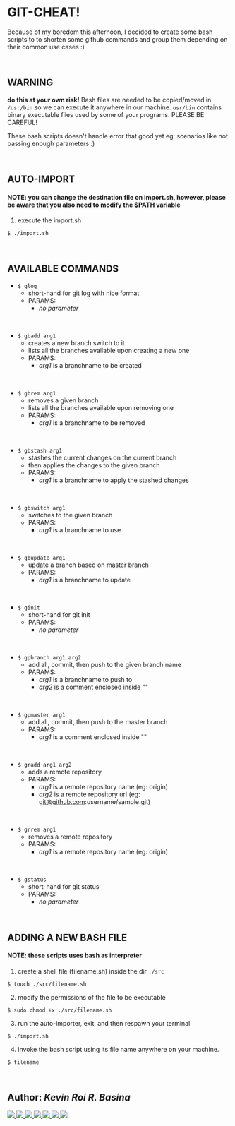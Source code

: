 # GIT-CHEAT!

Because of my boredom this afternoon, I decided to create some bash scripts to to shorten some github commands and group them depending on their common use cases :)

<br/>

## WARNING
<b>do this at your own risk!</b> Bash files are needed to be copied/moved in ```/usr/bin``` so we can execute it anywhere in our machine. ```usr/bin``` contains binary executable files used by some of your programs. PLEASE BE CAREFUL!

These bash scripts doesn't handle error that good yet eg: scenarios like not passing enough parameters :)

<br/>

## AUTO-IMPORT

#### NOTE: you can change the destination file on import.sh, however, please be aware that you also need to modify the $PATH variable

1. execute the import.sh

```$ ./import.sh```

<br/>

## AVAILABLE COMMANDS

* ```$ glog```
    * short-hand for git log with  nice format
    * PARAMS:
        * <i>no parameter</i>
        
</br>

* ```$ gbadd arg1```
    * creates a new branch switch to it
    * lists all the branches available upon creating a new one
    * PARAMS:
        * <i>arg1</i> is a branchname to be created
        
</br>

* ```$ gbrem arg1```
    * removes a given branch
    * lists all the branches available upon removing one
    * PARAMS:
        * <i>arg1</i> is a branchname to be removed
   
</br>
   
* ```$ gbstash arg1```
    * stashes the current changes on the current branch
    * then applies the changes to the given branch
    * PARAMS:
        * <i>arg1</i> is a branchname to apply the stashed changes
        
</br>
   
* ```$ gbswitch arg1```
    * switches to the given branch
    * PARAMS:
        * <i>arg1</i> is a branchname to use
        
</br>
   
* ```$ gbupdate arg1```
    * update a branch based on master branch
    * PARAMS:
        * <i>arg1</i> is a branchname to update
        
</br>
   
* ```$ ginit```
    * short-hand for git init
    * PARAMS:
        * <i>no parameter</i>
        
</br>
   
* ```$ gpbranch arg1 arg2```
    * add all, commit, then push to the given branch name
    * PARAMS:
        * <i>arg1</i> is a branchname to push to
        * <i>arg2</i> is a comment enclosed inside ""
        
</br>
   
* ```$ gpmaster arg1```
    * add all, commit, then push to the master branch
    * PARAMS:
        * <i>arg1</i> is a comment enclosed inside ""
        
</br>
   
* ```$ gradd arg1 arg2```
    * adds a remote repository
    * PARAMS:
        * <i>arg1</i> is a remote repository name (eg: origin)
        * <i>arg2</i> is a remote repository url (eg: git@github.com:username/sample.git)
        
</br>
   
* ```$ grrem arg1```
    * removes a remote repository
    * PARAMS:
        * <i>arg1</i> is a remote repository name (eg: origin)
        
</br>
   
* ```$ gstatus```
    * short-hand for git status
    * PARAMS:
        * <i>no parameter</i>
        

</br>

## ADDING A NEW BASH FILE

#### NOTE: these scripts uses bash as interpreter

1. create a shell file (filename.sh) inside the dir ```./src```

```$ touch ./src/filename.sh```

2. modify the permissions of the file to be executable

```$ sudo chmod +x ./src/filename.sh```

3. run the auto-importer, exit, and then respawn your terminal

```$ ./import.sh```

4. invoke the bash script using its file name anywhere on your machine.

```$ filename```


<br/>

## Author: <i>Kevin Roi R. Basina</i>
<a href="https://github.com/rookiemonkey">
	<img src="https://img.shields.io/badge/GitHub-100000?style=for-the-badge&logo=github&logoColor=white" />
</a>
<a href="https://ph.linkedin.com/in/kevin-roi-rigor-basina-668136185">
	<img src="https://img.shields.io/badge/LinkedIn-0077B5?style=for-the-badge&logo=linkedin&logoColor=white">
</a>
<a href="https://www.facebook.com/kevinroibasina">
	<img src="https://img.shields.io/badge/Facebook-1877F2?style=for-the-badge&logo=facebook&logoColor=white" />
<a>
<a href="https://www.instagram.com/timemachineni_roi/">
	<img src="https://img.shields.io/badge/Instagram-E4405F?style=for-the-badge&logo=instagram&logoColor=white">
</a>
<a href="https://twitter.com/tymmchineni_roi">
	<img src="https://img.shields.io/badge/Twitter-1DA1F2?style=for-the-badge&logo=twitter&logoColor=white">
</a>
<a href="mailto: kevinroirigorbasina@protonmail.com">
	<img src="https://img.shields.io/badge/ProtonMail-8B89CC?style=for-the-badge&logo=protonmail&logoColor=white">
</a>
<a href="mailto: kevinroirigorbasina@gmail.com">
	<img src="https://img.shields.io/badge/Gmail-D14836?style=for-the-badge&logo=gmail&logoColor=white">
</a>
